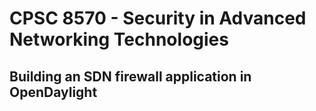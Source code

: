 # CPSC 8570 - Security in Advanced Networking Technologies

## Building an SDN firewall application in OpenDaylight